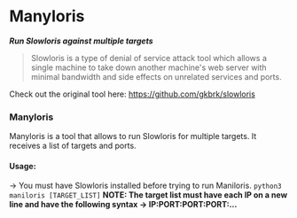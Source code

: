 # Manyloris
**_Run Slowloris against multiple targets_**

> Slowloris is a type of denial of service attack tool which allows a single machine to take down another machine's web server with minimal bandwidth and side effects on unrelated services and ports.

Check out the original tool here:
https://github.com/gkbrk/slowloris

### Manyloris
Manyloris is a tool that allows to run Slowloris for multiple targets. It receives a list of targets and ports.

#### Usage:
-> You must have Slowloris installed before trying to run Maniloris.
`python3 maniloris [TARGET_LIST]`
**NOTE: The target list must have each IP on a new line and have the following syntax -> IP:PORT:PORT:PORT:...**
